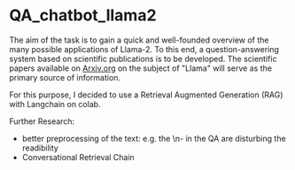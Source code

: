 # QA_chatbot_llama2
The aim of the task is to gain a quick and well-founded overview of the many possible applications of Llama-2. To this end, a question-answering system based on scientific publications is to be developed. The scientific papers available on [Arxiv.org](http://arxiv.org/) on the subject of "Llama" will serve as the primary source of information.

For this purpose, I decided to use a Retrieval Augmented Generation (RAG) with Langchain on colab.

Further Research:

- better preprocessing of the text: e.g. the \n- in the QA are disturbing the readibility
- Conversational Retrieval Chain
